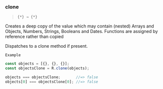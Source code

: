### clone

> ```{*} → {*}```

Creates a deep copy of the value which may contain (nested) Arrays and Objects, Numbers, Strings, Booleans and Dates. Functions are assigned by reference rather than copied

Dispatches to a clone method if present.

`Example`

```js
const objects = [{}, {}, {}];
const objectsClone = R.clone(objects);

objects === objectsClone;       //=> false
objects[0] === objectsClone[0]; //=> false
```